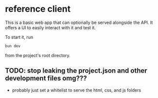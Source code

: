 # reference client

This is a basic web app that can optionally be served alongside the API. It
offers a UI to easily interact with it and test it.

To start it, run

```sh
bun dev
```

from the project's root directory.

## TODO: stop leaking the project.json and other development files omg???

- probably just set a whitelist to serve the html, css, and js folders

